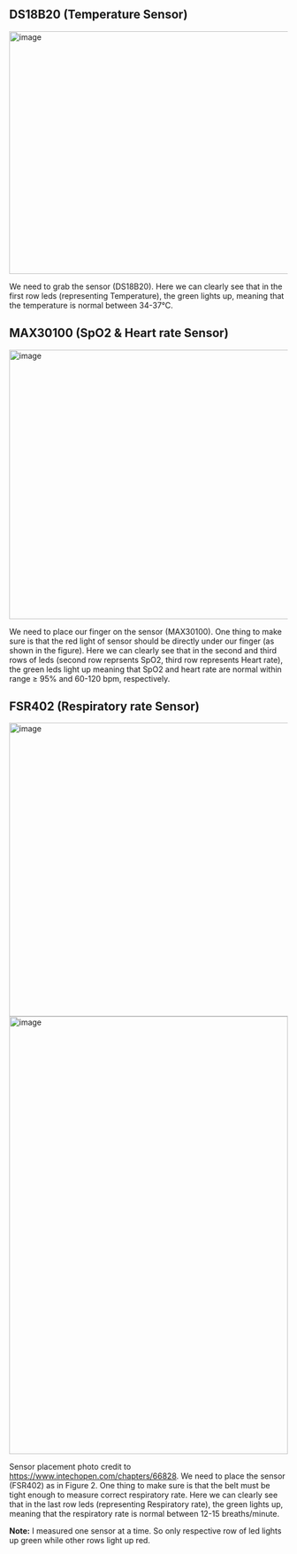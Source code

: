 ## DS18B20 (Temperature Sensor)
<img width="714" height="438" alt="image" src="https://github.com/user-attachments/assets/21146840-848a-4e4a-864b-24f35f271f50" />

We need to grab the sensor (DS18B20). Here we can clearly see that in the first row leds (representing Temperature), the green lights up, meaning that the temperature  is normal between 34-37°C.

## MAX30100 (SpO2 & Heart rate Sensor)
<img width="664" height="486" alt="image" src="https://github.com/user-attachments/assets/b0755133-3906-42b5-a09d-febb9c00d92d" />

We need to place our finger on the sensor (MAX30100). One thing to make sure is that the red light of sensor should be directly under our finger (as shown in the figure). Here we can clearly see that in the second and third rows of leds (second row reprsents SpO2, third row represents Heart rate), the green leds light up meaning that SpO2 and heart rate are normal within range ≥ 95% and 60-120 bpm, respectively.

## FSR402 (Respiratory rate Sensor)
<img width="676" height="530" alt="image" src="https://github.com/user-attachments/assets/9a908dcc-bcfa-4669-ad12-4dcd4cb2cb88" />

<img width="504" height="790" alt="image" src="https://github.com/user-attachments/assets/ce9555fa-660e-4081-b9ed-9f2de7939d82" />

Sensor placement photo credit to https://www.intechopen.com/chapters/66828.
We need to place the sensor (FSR402) as in Figure 2. One thing to make sure is that the belt must be tight enough to measure correct respiratory rate. Here we can clearly see that in the last row leds (representing Respiratory rate), the green lights up, meaning that the respiratory rate  is normal between 12-15 breaths/minute.

**Note:** I measured one sensor at a time. So only respective row of led lights up green while other rows light up red. 
